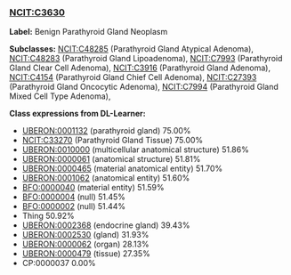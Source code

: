 
### [NCIT:C3630](http://purl.obolibrary.org/obo/NCIT_C3630)
**Label:** Benign Parathyroid Gland Neoplasm

**Subclasses:** [NCIT:C48285](http://purl.obolibrary.org/obo/NCIT_C48285) (Parathyroid Gland Atypical Adenoma), [NCIT:C48283](http://purl.obolibrary.org/obo/NCIT_C48283) (Parathyroid Gland Lipoadenoma), [NCIT:C7993](http://purl.obolibrary.org/obo/NCIT_C7993) (Parathyroid Gland Clear Cell Adenoma), [NCIT:C3916](http://purl.obolibrary.org/obo/NCIT_C3916) (Parathyroid Gland Adenoma), [NCIT:C4154](http://purl.obolibrary.org/obo/NCIT_C4154) (Parathyroid Gland Chief Cell Adenoma), [NCIT:C27393](http://purl.obolibrary.org/obo/NCIT_C27393) (Parathyroid Gland Oncocytic Adenoma), [NCIT:C7994](http://purl.obolibrary.org/obo/NCIT_C7994) (Parathyroid Gland Mixed Cell Type Adenoma), 

**Class expressions from DL-Learner:**

- [UBERON:0001132](http://purl.obolibrary.org/obo/UBERON_0001132) (parathyroid gland) 75.00%
- [NCIT:C33270](http://purl.obolibrary.org/obo/NCIT_C33270) (Parathyroid Gland Tissue) 75.00%
- [UBERON:0010000](http://purl.obolibrary.org/obo/UBERON_0010000) (multicellular anatomical structure) 51.86%
- [UBERON:0000061](http://purl.obolibrary.org/obo/UBERON_0000061) (anatomical structure) 51.81%
- [UBERON:0000465](http://purl.obolibrary.org/obo/UBERON_0000465) (material anatomical entity) 51.70%
- [UBERON:0001062](http://purl.obolibrary.org/obo/UBERON_0001062) (anatomical entity) 51.60%
- [BFO:0000040](http://purl.obolibrary.org/obo/BFO_0000040) (material entity) 51.59%
- [BFO:0000004](http://purl.obolibrary.org/obo/BFO_0000004) (null) 51.45%
- [BFO:0000002](http://purl.obolibrary.org/obo/BFO_0000002) (null) 51.44%
- Thing 50.92%
- [UBERON:0002368](http://purl.obolibrary.org/obo/UBERON_0002368) (endocrine gland) 39.43%
- [UBERON:0002530](http://purl.obolibrary.org/obo/UBERON_0002530) (gland) 31.93%
- [UBERON:0000062](http://purl.obolibrary.org/obo/UBERON_0000062) (organ) 28.13%
- [UBERON:0000479](http://purl.obolibrary.org/obo/UBERON_0000479) (tissue) 27.35%
- CP:0000037 0.00%



